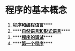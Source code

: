 # 程序的基本概念

1. [**程序和编程语言**](programs-and-programming-languages/)\*\*\*\*
2. \*\*\*\*[**自然语言和形式语言**](natural-language-and-formal-language.md)\*\*\*\*
3. \*\*\*\*[**程序的调试**](debug.md)\*\*\*\*
4. \*\*\*\*[**第一个程序**](the-first-program/)\*\*\*\*



